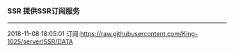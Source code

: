 ### SSR 提供SSR订阅服务
---
2018-11-08 18:05:01 订阅:https://raw.githubusercontent.com/King-1025/server/SSR/DATA
